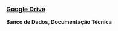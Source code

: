 <br/>
<br/>

### [ Google Drive ](https://drive.google.com/file/d/1rUdKuxd0iie1_1cfrbv04rb3bl_ofijM/view?usp=drivesdk)

**Banco de Dados, Documentação Técnica**

<br/>
<br/>
